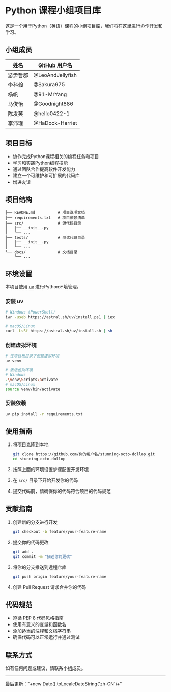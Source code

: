 # Python 课程小组项目库

这是一个用于Python（英语）课程的小组项目库，我们将在这里进行协作开发和学习。

## 小组成员

| 姓名 | GitHub 用户名 |
|------|--------------|
| 游尹哲郡 | @LeoAndJellyfish |
| 李科翰 | @Sakura975 |
| 杨帆 | @91-MrYang |
| 马俊怡 | @Goodnight886 |
| 陈发英 | @hello0422-1 |
| 李沛瑾 | @HaDock-Harriet |

## 项目目标

- 协作完成Python课程相关的编程任务和项目
- 学习和实践Python编程技能
- 通过团队合作提高软件开发能力
- 建立一个可维护和可扩展的代码库
- 增进友谊

## 项目结构

```
├── README.md          # 项目说明文档
├── requirements.txt   # 项目依赖清单
├── src/               # 源代码目录
│   ├── __init__.py
│   └── ...
├── tests/             # 测试代码目录
│   ├── __init__.py
│   └── ...
└── docs/              # 文档目录
    └── ...
```

## 环境设置

本项目使用 [uv](https://github.com/astral-sh/uv) 进行Python环境管理。

### 安装 uv

```bash
# Windows (PowerShell)
iwr -useb https://astral.sh/uv/install.ps1 | iex

# macOS/Linux
curl -LsSf https://astral.sh/uv/install.sh | sh
```

### 创建虚拟环境

```bash
# 在项目根目录下创建虚拟环境
uv venv

# 激活虚拟环境
# Windows
.\venv\Scripts\activate
# macOS/Linux
source venv/bin/activate
```

### 安装依赖

```bash
uv pip install -r requirements.txt
```

## 使用指南

1. 将项目克隆到本地
   ```bash
   git clone https://github.com/你的用户名/stunning-octo-dollop.git
   cd stunning-octo-dollop
   ```

2. 按照上面的环境设置步骤配置开发环境

3. 在 `src/` 目录下开始开发你的代码

4. 提交代码前，请确保你的代码符合项目的代码规范

## 贡献指南

1. 创建新的分支进行开发
   ```bash
   git checkout -b feature/your-feature-name
   ```

2. 提交你的代码更改
   ```bash
   git add .
   git commit -m "描述你的更改"
   ```

3. 将你的分支推送到远程仓库
   ```bash
   git push origin feature/your-feature-name
   ```

4. 创建 Pull Request 请求合并你的代码

## 代码规范

- 遵循 PEP 8 代码风格指南
- 使用有意义的变量和函数名
- 添加适当的注释和文档字符串
- 确保代码可以正常运行并通过测试

## 联系方式

如有任何问题或建议，请联系小组成员。

---

最后更新："+new Date().toLocaleDateString('zh-CN')+"
